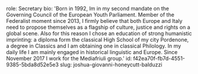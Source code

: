 role: Secretary
bio: 'Born in 1992, Im in my second mandate on the Governing Council of the European Youth Parliament. Member of the Federalist moment since 2013, I firmly believe that both Europe and Italy need to propose themselves as a flagship of culture, justice and rights on a global scene. Also for this reason I chose an education of strong humanistic imprinting: a diploma form the classical High School of my city Pordenone, a degree in Classics and I am obtaining one in classical Philology. In my daily life I am mainly engaged in historical linguistic and Europe. Since November 2017 I work for the Mediafriuli group.'
id: f42ea70f-fb7d-4551-9385-5bda8d52e5e3
slug: joshua-giovanni-honeycutt-balduzzi
